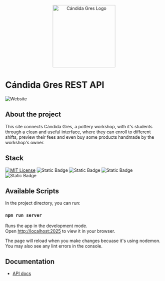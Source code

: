 <p align="center"><a href="https://candidagres.com" target="_blank"><img src="https://res.cloudinary.com/du6q3fppu/image/upload/v1732242557/jyyj80spczglaugxmyj5.svg" width="200" alt="Cándida Gres Logo"></a></p>


# Cándida Gres REST API
![Website][api-url]

## About the project

This site connects Cándida Gres, a pottery workshop, with it's students through a clean and useful interface, where they can enroll to different shifts, preview their fees and even buy some products handmade by the workshop's owner.

## Stack
[![MIT License][license-image]][license]
![Static Badge][express-image]
![Static Badge][cloudinary-image]
![Static Badge][mercadopago-image]
![Static Badge][mongodb-image]


## Available Scripts

In the project directory, you can run:

### `npm run server`

Runs the app in the development mode.\
Open [http://localhost:2025](http://localhost:2025) to view it in your browser.

The page will reload when you make changes becuase it's using nodemon.\
You may also see any lint errors in the console.

## Documentation

- [API docs][api-docs-url]



[api-url]: https://img.shields.io/website?url=https%3A%2F%2Fapi.candidagres.com&style=for-the-badge&label=API%20STATUS

[license]: LICENSE.md
[license-image]: https://img.shields.io/badge/license-MIT-blue.svg?style=for-the-badge

[express-image]: https://img.shields.io/badge/v4.18-000?style=for-the-badge&logo=express&label=express

[cloudinary-image]: https://img.shields.io/badge/v2.5-3448c5?style=for-the-badge&logo=cloudinary&label=cloudinary

[mercadopago-image]: https://img.shields.io/badge/v2.0-009ee3?style=for-the-badge&logo=mercadopago&label=mercadopago

[mongodb-image]: https://img.shields.io/badge/v4.6-00ed64?style=for-the-badge&logo=mongodb&label=mongodb

[api-docs-url]: https://docs.candidagres.com/